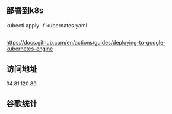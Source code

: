 ## 部署到k8s
kubectl apply -f kubernates.yaml

## 
https://docs.github.com/en/actions/guides/deploying-to-google-kubernetes-engine


## 访问地址
34.81.120.89


## 谷歌统计


